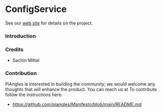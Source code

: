ConfigService
=================
See our [web site](https://www.piangles.org) for details on the project.

### Introduction ###
	
### Credits ### 
- Sachin Mittal

### Contribution ###
PiAngles is interested in building the community; we would welcome any thoughts that will enhance the product. You can reach us at 
To contribute follow the instructions here:
 * https://github.com/piangles/Manifesto/blob/main/README.md
